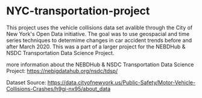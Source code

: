 # NYC-transportation-project

This project uses the vehicle collisions data set avalible through the City of New York's Open Data initiative. The goal was to use geospacial and time series techniques to determime changes in car accident trends before and after March 2020. This was a part of a larger project for the NEBDHub & NSDC Transportation Data Science Project. 

more information about the NEBDHub & NSDC Transportation Data Science Project:
https://nebigdatahub.org/nsdc/tdsp/

Dataset Source: 
https://data.cityofnewyork.us/Public-Safety/Motor-Vehicle-Collisions-Crashes/h9gi-nx95/about_data
